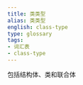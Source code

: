 ```yaml
---
title: 类类型
alias: 类类型
english: class-type
type: glossary
tags:
- 词汇表
- class-type
---
```


包括结构体、类和联合体